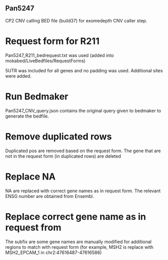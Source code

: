## Pan5247

CP2 CNV calling BED file (build37) for exomedepth CNV caller step.

# Request form for R211
Pan5247_R211_bedrequest.txt was used  (added into mokabed/LiveBedfiles/RequestForms)

5UTR was included for all genes and no padding was used. Additional sites were added.

# Run Bedmaker
Pan5247_CNV_query.json contains the original query given to bedmaker to generate the bedfile.

# Remove duplicated rows
Duplicated pos are removed based on the request form. The gene that are not in the request form (in duplicated rows) are deleted

# Replace NA
NA are replaced with correct gene names as in request form. The relevant ENSG number are obtained from Ensembl.

# Replace correct gene name as in request from
The subfix are some gene names are manually modified for additional regions to match with request form (for example, MSH2 is replace with MSH2_EPCAM_1 in chr2:47616487-47616586)
